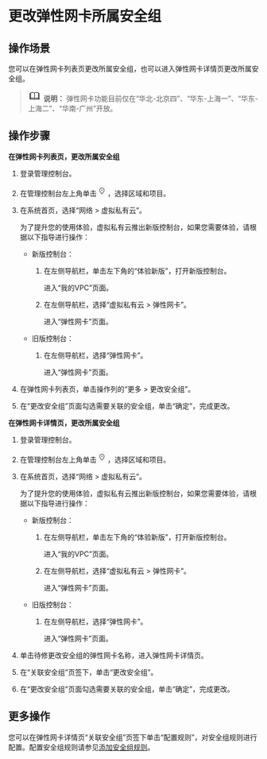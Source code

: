# 更改弹性网卡所属安全组<a name="vpc_nic_0006"></a>

## 操作场景<a name="section191112153715"></a>

您可以在弹性网卡列表页更改所属安全组，也可以进入弹性网卡详情页更改所属安全组。

>![](public_sys-resources/icon-note.gif) **说明：** 
>弹性网卡功能目前仅在“华北-北京四”、“华东-上海一”、“华东-上海二”、“华南-广州”开放。

## 操作步骤<a name="section16419124611591"></a>

**在弹性网卡列表页，更改所属安全组**

1.  登录管理控制台。
2.  在管理控制台左上角单击![](figures/icon-region.png)，选择区域和项目。
3.  在系统首页，选择“网络 \> 虚拟私有云”。

    为了提升您的使用体验，虚拟私有云推出新版控制台，如果您需要体验，请根据以下指导进行操作：

    -   新版控制台：
        1.  在左侧导航栏，单击左下角的“体验新版”，打开新版控制台。

            进入“我的VPC”页面。

        2.  在左侧导航栏，选择“虚拟私有云 \> 弹性网卡”。

            进入“弹性网卡”页面。

    -   旧版控制台：
        1.  在左侧导航栏，选择“弹性网卡”。

            进入“弹性网卡”页面。


4.  在弹性网卡列表页，单击操作列的“更多 \> 更改安全组”。
5.  在“更改安全组”页面勾选需要关联的安全组，单击“确定”，完成更改。

**在弹性网卡详情页，更改所属安全组**

1.  登录管理控制台。
2.  在管理控制台左上角单击![](figures/icon-region.png)，选择区域和项目。
3.  在系统首页，选择“网络 \> 虚拟私有云”。

    为了提升您的使用体验，虚拟私有云推出新版控制台，如果您需要体验，请根据以下指导进行操作：

    -   新版控制台：
        1.  在左侧导航栏，单击左下角的“体验新版”，打开新版控制台。

            进入“我的VPC”页面。

        2.  在左侧导航栏，选择“虚拟私有云 \> 弹性网卡”。

            进入“弹性网卡”页面。

    -   旧版控制台：
        1.  在左侧导航栏，选择“弹性网卡”。

            进入“弹性网卡”页面。


4.  单击待修更改安全组的弹性网卡名称，进入弹性网卡详情页。
5.  在“关联安全组”页签下，单击“更改安全组”。
6.  在“更改安全组”页面勾选需要关联的安全组，单击“确定”，完成更改。

## 更多操作<a name="section1952102613466"></a>

您可以在弹性网卡详情页“关联安全组”页签下单击“配置规则”，对安全组规则进行配置。配置安全组规则请参见[添加安全组规则](添加安全组规则.md)。

